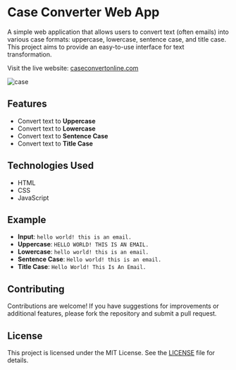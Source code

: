 # Case Converter Web App
A simple web application that allows users to convert text (often emails) into various case formats: uppercase, lowercase, sentence case, and title case. This project aims to provide an easy-to-use interface for text transformation.

Visit the live website: [caseconvertonline.com](https://caseconvertonline.com)

![case](https://github.com/user-attachments/assets/387f178f-299a-4b35-9342-9ed97fe1d20e)

## Features
- Convert text to **Uppercase**
- Convert text to **Lowercase**
- Convert text to **Sentence Case**
- Convert text to **Title Case**
## Technologies Used
- HTML
- CSS
- JavaScript
## Example
- **Input**: `hello world! this is an email.`
- **Uppercase**: `HELLO WORLD! THIS IS AN EMAIL.`
- **Lowercase**: `hello world! this is an email.`
- **Sentence Case**: `Hello world! this is an email.`
- **Title Case**: `Hello World! This Is An Email.`
## Contributing
Contributions are welcome! If you have suggestions for improvements or additional features, please fork the repository and submit a pull request.
## License
This project is licensed under the MIT License. See the [LICENSE](LICENSE) file for details.
